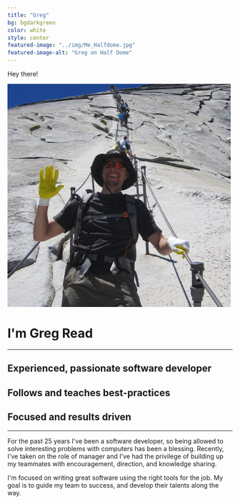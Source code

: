 ```yaml
---
title: "Greg"
bg: bgdarkgreen
color: white
style: center
featured-image: "../img/Me_Halfdome.jpg"
featured-image-alt: "Greg on Half Dome"
---
```


Hey there!

<img class="imagecircle" src="../img/Me_Halfdome.jpg" alt="Greg on Half Dome" title="That's me on Half Dome in Yosemite">

# I'm Greg Read

---

## Experienced, passionate software developer
## Follows and teaches best-practices
## Focused and results driven

---
For the past 25 years I've been a software developer, so being allowed to solve interesting problems with computers has been a blessing.
Recently, I've taken on the role of manager and I've had the privilege of building up my teammates with encouragement, direction, and knowledge sharing.

I'm focused on writing great software using the right tools for the job.
My goal is to guide my team to success, and develop their talents along the way.

  
  <a href="https://github.com/bravegeek" target="_blank"><span class="fa-stack fa-lg">
    <i class="fa fa-circle fa-stack-2x"></i>
    <i class="fa fa-github fa-stack-1x" style="color: #687864;"></i>
  </span></a>
  <a href="https://www.linkedin.com/in/gregoryread" target="_blank"><span class="fa-stack fa-lg">
    <i class="fa fa-circle fa-stack-2x"></i>
    <i class="fa fa-linkedin fa-stack-1x" style="color: #687864;"></i>
  </span></a>
  <a href="https://www.twitter.com/gregread" target="_blank"><span class="fa-stack fa-lg">
    <i class="fa fa-circle fa-stack-2x"></i>
    <i class="fa fa-twitter fa-stack-1x" style="color: #687864;"></i>
  </span></a>
